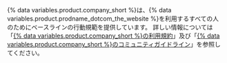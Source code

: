 {% data variables.product.company_short %}は、{% data variables.product.prodname_dotcom_the_website %}を利用するすべての人のためにベースラインの行動規範を提供しています。 詳しい情報については「[{% data variables.product.company_short %}の利用規約](/github/site-policy/github-terms-of-service)」及び「[{% data variables.product.company_short %}のコミュニティガイドライン](/github/site-policy/github-community-guidelines)」を参照してください。
